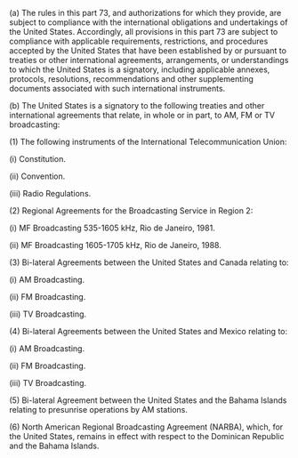 (a) The rules in this part 73, and authorizations for which they provide, are subject to compliance with the international obligations and undertakings of the United States. Accordingly, all provisions in this part 73 are subject to compliance with applicable requirements, restrictions, and procedures accepted by the United States that have been established by or pursuant to treaties or other international agreements, arrangements, or understandings to which the United States is a signatory, including applicable annexes, protocols, resolutions, recommendations and other supplementing documents associated with such international instruments.

(b) The United States is a signatory to the following treaties and other international agreements that relate, in whole or in part, to AM, FM or TV broadcasting:

(1) The following instruments of the International Telecommunication Union:

(i) Constitution.

(ii) Convention.

(iii) Radio Regulations.
                      

(2) Regional Agreements for the Broadcasting Service in Region 2:

(i) MF Broadcasting 535-1605 kHz, Rio de Janeiro, 1981.

(ii) MF Broadcasting 1605-1705 kHz, Rio de Janeiro, 1988.

(3) Bi-lateral Agreements between the United States and Canada relating to:

(i) AM Broadcasting.

(ii) FM Broadcasting.

(iii) TV Broadcasting.

(4) Bi-lateral Agreements between the United States and Mexico relating to:

(i) AM Broadcasting.

(ii) FM Broadcasting.

(iii) TV Broadcasting.

(5) Bi-lateral Agreement between the United States and the Bahama Islands relating to presunrise operations by AM stations.

(6) North American Regional Broadcasting Agreement (NARBA), which, for the United States, remains in effect with respect to the Dominican Republic and the Bahama Islands.

